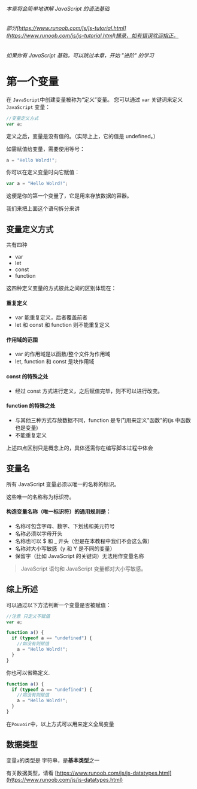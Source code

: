 ###### 本章将会简单地讲解 JavaScript 的语法基础

###### 部分[https://www.runoob.com/js/js-tutorial.html](https://www.runoob.com/js/js-tutorial.html)摘录，如有错误欢迎指正。

###### 如果你有 JavaScript 基础，可以跳过本章，开始 "进阶" 的学习

# 第一个变量

在 `JavaScript`中创建变量被称为“定义”变量。
您可以通过 `var` 关键词来定义 `JavaScript` 变量：

```javascript
//变量定义方式
var a;
```

定义之后，变量是没有值的。（实际上上，它的值是 undefined。）

如需赋值给变量，需要使用等号：

```javascript
a = "Hello Wolrd!";
```

你可以在定义变量时向它赋值：

```javascript
var a = "Hello Wolrd!";
```

这便是你的第一个变量了，它是用来存放数据的容器。

我们来把上面这个语句拆分来讲

## 变量定义方式

共有四种

- var
- let
- const
- function

这四种定义变量的方式彼此之间的区别体现在：

#### 重复定义

- var 能重复定义，后者覆盖前者
- let 和 const 和 function 则不能重复定义

#### 作用域的范围

- var 的作用域是以函数/整个文件为作用域
- let, function 和 const 是块作用域

#### const 的特殊之处

- 经过 const 方式进行定义，之后赋值完毕，则不可以进行改变。

#### function 的特殊之处

- 与其他三种方式存放数据不同，function 是专门用来定义"函数"的(js 中函数也是变量)
- 不能重复定义

上述四点区别只是概念上的，具体还需你在编写脚本过程中体会

## 变量名

所有 JavaScript 变量必须以唯一的名称的标识。

这些唯一的名称称为标识符。

#### 构造变量名称（唯一标识符）的通用规则是：

- 名称可包含字母、数字、下划线和美元符号
- 名称必须以字母开头
- 名称也可以 $ 和 \_ 开头（但是在本教程中我们不会这么做）
- 名称对大小写敏感（y 和 Y 是不同的变量）
- 保留字（比如 JavaScript 的关键词）无法用作变量名称

> JavaScript 语句和 JavaScript 变量都对大小写敏感。

## 综上所述

可以通过以下方法判断一个变量是否被赋值：

```javascript
//注意 只定义不赋值
var a;

function a() {
  if (typeof a == "undefined") {
    //如没有则赋值
    a = "Hello Wolrd!";
  }
}
```

你也可以省略定义.

```javascript
function a() {
  if (typeof a == "undefined") {
    //如没有则赋值
    a = "Hello Wolrd!";
  }
}
```

在`Pouvoir`中，以上方式可以用来定义全局变量

## 数据类型

变量`a`的类型是 字符串，是**基本类型**之一

有关数据类型，请看 [https://www.runoob.com/js/js-datatypes.html](https://www.runoob.com/js/js-datatypes.html)
